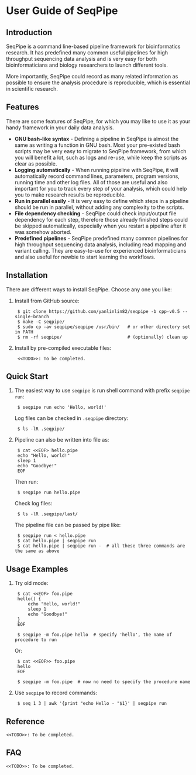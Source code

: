 # User Guide of SeqPipe

## Introduction

SeqPipe is a command line-based pipeline framework for bioinformatics research. It has predefined many common useful pipelines for high throughput sequencing data analysis and is very easy for both bioinformaticians and biology researchers to launch different tools.

More importantly, SeqPipe could record as many related information as possible to ensure the analysis procedure is reproducible, which is essential in scientific research.

## Features

There are some features of SeqPipe, for which you may like to use it as your handy framework in your daily data analysis.

- **GNU bash-like syntax** - Defining a pipeline in SeqPipe is almost the same as writing a function in GNU bash. Most your pre-existed bash scripts may be very easy to migrate to SeqPipe framework, from which you will benefit a lot, such as logs and re-use, while keep the scripts as clear as possible.
- **Logging automatically** - When running pipeline with SeqPipe, it will automatically record command lines, parameters, program versions, running time and other log files. All of those are useful and also important for you to track every step of your analysis, which could help you to make research results be reproducible.
- **Run in parallel easily** - It is very easy to define which steps in a pipeline should be run in parallel, without adding any complexity to the scripts.
- **File dependency checking** - SeqPipe could check input/output file dependency for each step, therefore those already finished steps could be skipped automatically, especially when you restart a pipeline after it was somehow aborted.
- **Predefined pipelines** - SeqPipe predefined many common pipelines for high throughput sequencing data analysis, including read mapping and variant calling. They are easy-to-use for experienced bioinformaticians and also useful for newbie to start learning the workflows.

## Installation

There are different ways to install SeqPipe. Choose any one you like:

1. Install from GitHub source:

        $ git clone https://github.com/yanlinlin82/seqpipe -b cpp-v0.5 --single-branch
        $ make -C seqpipe/
        $ sudo cp -av seqpipe/seqpipe /usr/bin/   # or other directory set in PATH
        $ rm -rf seqpipe/                         # (optionally) clean up

2. Install by pre-compiled executable files:

        <<TODO>>: To be completed.


## Quick Start

1. The easiest way to use `seqpipe` is run shell command with prefix `seqpipe run`:

        $ seqpipe run echo 'Hello, world!'

    Log files can be checked in `.seqpipe` directory:

        $ ls -lR .seqpipe/

2. Pipeline can also be written into file as:

        $ cat <<EOF> hello.pipe
        echo "Hello, world!"
        sleep 1
        echo "Goodbye!"
        EOF

    Then run:

        $ seqpipe run hello.pipe

    Check log files:

        $ ls -lR .seqpipe/last/

    The pipeline file can be passed by pipe like:

        $ seqpipe run < hello.pipe
        $ cat hello.pipe | seqpipe run
        $ cat hello.pipe | seqpipe run -  # all these three commands are the same as above

## Usage Examples

1. Try old mode:

        $ cat <<EOF> foo.pipe
        hello() {
            echo "Hello, world!"
            sleep 1
            echo "Goodbye!"
        }
        EOF

        $ seqpipe -m foo.pipe hello  # specify 'hello', the name of procedure to run

    Or:

        $ cat <<EOF>> foo.pipe
        hello
        EOF

        $ seqpipe -m foo.pipe  # now no need to specify the procedure name


2. Use `seqpipe` to record commands:

        $ seq 1 3 | awk '{print "echo Hello - "$1}' | seqpipe run

## Reference

    <<TODO>>: To be completed.

## FAQ

    <<TODO>>: To be completed.
